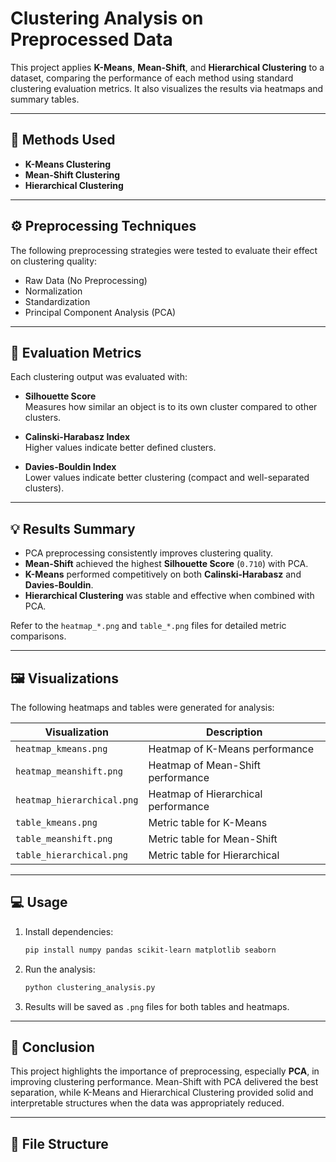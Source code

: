 # Clustering Analysis on Preprocessed Data

This project applies **K-Means**, **Mean-Shift**, and **Hierarchical Clustering** to a dataset, comparing the performance of each method using standard clustering evaluation metrics. It also visualizes the results via heatmaps and summary tables.

---

## 🧠 Methods Used

- **K-Means Clustering**
- **Mean-Shift Clustering**
- **Hierarchical Clustering**

---

## ⚙️ Preprocessing Techniques

The following preprocessing strategies were tested to evaluate their effect on clustering quality:

- Raw Data (No Preprocessing)
- Normalization
- Standardization
- Principal Component Analysis (PCA)

---

## 📏 Evaluation Metrics

Each clustering output was evaluated with:

- **Silhouette Score**  
  Measures how similar an object is to its own cluster compared to other clusters.
  
- **Calinski-Harabasz Index**  
  Higher values indicate better defined clusters.
  
- **Davies-Bouldin Index**  
  Lower values indicate better clustering (compact and well-separated clusters).

---

## 💡 Results Summary

- PCA preprocessing consistently improves clustering quality.
- **Mean-Shift** achieved the highest **Silhouette Score** (`0.710`) with PCA.
- **K-Means** performed competitively on both **Calinski-Harabasz** and **Davies-Bouldin**.
- **Hierarchical Clustering** was stable and effective when combined with PCA.

Refer to the `heatmap_*.png` and `table_*.png` files for detailed metric comparisons.

---

## 🖼️ Visualizations

The following heatmaps and tables were generated for analysis:

| Visualization            | Description                          |
|---------------------------|--------------------------------------|
| `heatmap_kmeans.png`      | Heatmap of K-Means performance       |
| `heatmap_meanshift.png`   | Heatmap of Mean-Shift performance    |
| `heatmap_hierarchical.png`| Heatmap of Hierarchical performance  |
| `table_kmeans.png`        | Metric table for K-Means            |
| `table_meanshift.png`     | Metric table for Mean-Shift         |
| `table_hierarchical.png`  | Metric table for Hierarchical       |

---

## 💻 Usage

1. Install dependencies:
    ```bash
    pip install numpy pandas scikit-learn matplotlib seaborn
    ```

2. Run the analysis:
    ```bash
    python clustering_analysis.py
    ```

3. Results will be saved as `.png` files for both tables and heatmaps.

---

## 📌 Conclusion

This project highlights the importance of preprocessing, especially **PCA**, in improving clustering performance. Mean-Shift with PCA delivered the best separation, while K-Means and Hierarchical Clustering provided solid and interpretable structures when the data was appropriately reduced.

---

## 📁 File Structure

